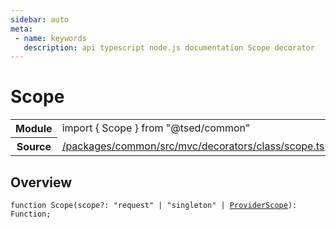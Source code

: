 ```yaml
---
sidebar: auto
meta:
 - name: keywords
   description: api typescript node.js documentation Scope decorator
---
```

# Scope <Badge text="Decorator" type="decorator"/>
<!-- Summary -->
<section class="symbol-info"><table class="is-full-width"><tbody><tr><th>Module</th><td><div class="lang-typescript"><span class="token keyword">import</span> { Scope }&nbsp;<span class="token keyword">from</span>&nbsp;<span class="token string">"@tsed/common"</span></div></td></tr><tr><th>Source</th><td><a href="https://github.com/Romakita/ts-express-decorators/blob/v4.31.4/packages/common/src/mvc/decorators/class/scope.ts#L0-L0">/packages/common/src/mvc/decorators/class/scope.ts</a></td></tr></tbody></table></section>

<!-- Overview -->
## Overview


<pre><code class="typescript-lang ">function <span class="token function">Scope</span><span class="token punctuation">(</span>scope?<span class="token punctuation">:</span> <span class="token string">"request"</span> | "singleton" | <a href="/api/common/di/interfaces/ProviderScope.html"><span class="token">ProviderScope</span></a><span class="token punctuation">)</span><span class="token punctuation">:</span> Function<span class="token punctuation">;</span></code></pre>